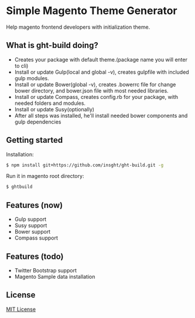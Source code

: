 # Simple Magento Theme Generator
Help magento frontend developers with initialization theme.


## What is ght-build doing?
 - Creates your package with default theme.(package name you will enter to cli)
 - Install or update Gulp(local and global -v), creates gulpfile with included gulp modules.
 - Install or update Bower(global -v), creates .bowerrc file for change bower directory, and bower.json file with most needed libraries.
 - Install or update Compass, creates config.rb for your package, with needed folders and modules.
 - Install or update Susy(optionally)
 - After all steps was installed, he'll install needed bower components and gulp dependencies


## Getting started
Installation:
```sh
$ npm install git+https://github.com/insght/ght-build.git -g
```

Run it in magento root directory:
```sh
$ ghtbuild
```

## Features (now)
* Gulp support
* Susy support
* Bower support
* Compass support

## Features (todo)
* Twitter Bootstrap support
* Magento Sample data installation



## License
[MIT License](http://en.wikipedia.org/wiki/MIT_License)
